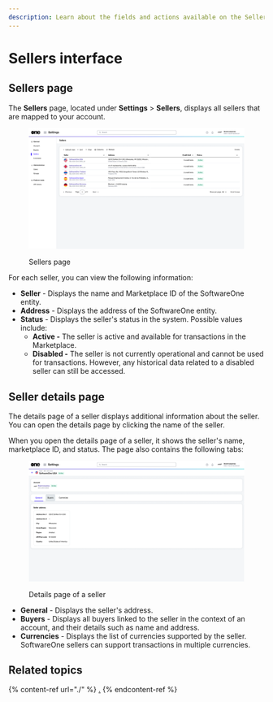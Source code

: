 ```yaml
---
description: Learn about the fields and actions available on the Sellers page.
---
```


# Sellers interface

## **Sellers** page <a href="#agreements-interface" id="agreements-interface"></a>

The **Sellers** page, located under **Settings** > **Sellers**, displays all sellers that are mapped to your account.&#x20;

<figure><img src="../../../.gitbook/assets/image (338).png" alt=""><figcaption><p>Sellers page</p></figcaption></figure>

For each seller, you can view the following information:&#x20;

* **Seller** - Displays the name and Marketplace ID of the SoftwareOne entity.&#x20;
* **Address** - Displays the address of the SoftwareOne entity.
* **Status** - Displays the seller's status in the system. Possible values include:
  * **Active -** The seller is active and available for transactions in the Marketplace.
  * **Disabled -** The seller is not currently operational and cannot be used for transactions. However, any historical data related to a disabled seller can still be accessed.&#x20;

## **Seller** details page <a href="#subscription-details" id="subscription-details"></a>

The details page of a seller displays additional information about the seller. You can open the details page by clicking the name of the seller.

When you open the details page of a seller, it shows the seller's name, marketplace ID, and status. The page also contains the following tabs:

<figure><img src="../../../.gitbook/assets/image (339).png" alt=""><figcaption><p>Details page of a seller</p></figcaption></figure>

* **General** - Displays the seller's address.
* **Buyers** - Displays all buyers linked to the seller in the context of an account, and their details such as name and address.
* **Currencies** - Displays the list of currencies supported by the seller. SoftwareOne sellers can support transactions in multiple currencies.

## Related topics

{% content-ref url="./" %}
[.](./)
{% endcontent-ref %}
